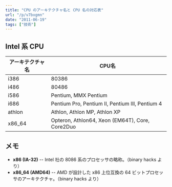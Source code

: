 ```yaml
---
title: "CPU のアーキテクチャ名と CPU 名の対応表"
url: "/p/v7bxgmn"
date: "2011-06-19"
tags: ["技術"]
---
```


Intel 系 CPU
----

| アーキテクチャ名 | CPU名 |
| ---- | ---- |
| i386 | 80386 |
| i486 | 80486 |
| i586 | Pentium, MMX Pentium |
| i686 | Pentium Pro, Pentium II, Pentium III, Pentium 4 |
| athlon | Athlon, Athlon MP, Athlon XP |
| x86_64 | Opteron, Athlon64, Xeon (EM64T), Core, Core2Duo |


メモ
----

* <b>x86 (IA-32)</b> -- Intel 社の 8086 系のプロセッサの略称。（binary hacks より）
* <b>x86_64 (AMD64)</b> -- AMD が設計した x86 上位互換の 64 ビットプロセッサのアーキテクチャ。（binary hacks より）

